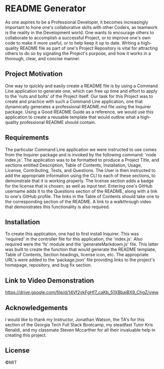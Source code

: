 # README Generator

As one aspires to be a Professional Developer, it becomes increasingly important to hone one's collaborative skills with other Coders, as teamwork is the reality in the Development world. One wants to encourage others to collaborate to accomplish a successful Project, or to improve one's own code to make it more useful, or to help keep it up to date. Writing a high-quality README file as part of one's Project Repository is vital for attracting others to do so by signaling the Project's purpose, and how it works in a thorough, clear, and concise manner.


## Project Motivation

One way to quickly and easily create a README file is by using a Command Line application to generate one, which can free up time and effort to apply to the 'nuts and bolts' of the Project itself. Our task for this Project was to create and practice with such a Command Line application, one that dynamically generates a professional README.md file using the Inquirer package. Using a Good README Guide as a reference, we would use this application to create a reusable template that would outline what a high-quality professional README should contain.


## Requirements

The particular Command Line application we were instructed to use comes from the Inquirer package and is invoked by the following command: 'node index.js'. The application was to be formatted to produce a Project Title, and sections entitled Description, Table of Contents, Installation, Usage, License, Contributing, Tests, and Questions. The User is then instructed to add the appropriate information using the CLI to each of these sections, to demonstrate that it is working properly. The license section adds a badge for the license that is chosen, as well as input text. Entering one's GitHub username adds it to the Questions section of the README, along with a link to one's GitHub profile. The links in the Table of Contents should take one to the corresponding section of the README. A link to a walkthrough video that demonstrates this functionality is also required.


## Installation

To create this application, one had to first install Inquirer. This was 'required' in the controller file for this application, the 'index.js'. Also required were the 'fs' module and the 'generateMarkdown.js' file. This latter was built to create the function that would generate the README template, Table of Contents, Section headings, license icon, etc. The appropriate URL's were added to the 'package.json' file providing links to the project's homepage, repository, and bug fix section.


## Link to Video Demonstration

https://drive.google.com/file/d/14Vf2vkFgHf7_caKb_51XBbajBX9_ChgZ/view


## Acknowledgements

I would like to thank my Instructor, Jonathan Watson, the TA's for this section of the Georgia Tech Full Stack Bootcamp, my steadfast Tutor Kris Renaldi, and my classmate Steven Mccarther for all their invaluable help in creating this project.


## License

&copy;MIT
